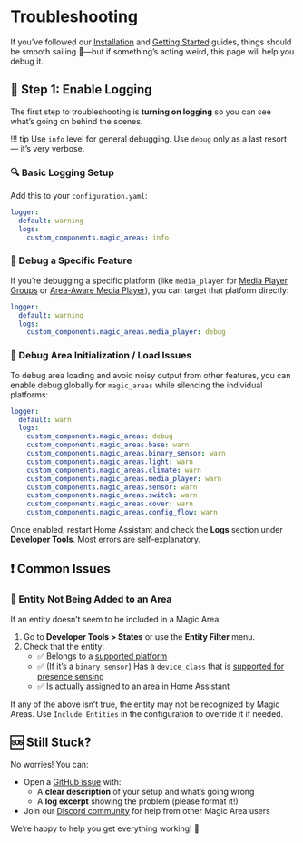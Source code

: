 # Troubleshooting

If you’ve followed our [Installation](installation.md) and [Getting Started](getting-started.md) guides, things should be smooth sailing 🛶—but if something’s acting weird, this page will help you debug it.

## 🧪 Step 1: Enable Logging

The first step to troubleshooting is **turning on logging** so you can see what’s going on behind the scenes.

!!! tip
    Use `info` level for general debugging. Use `debug` only as a last resort — it’s very verbose.

### 🔍 Basic Logging Setup

Add this to your `configuration.yaml`:

```yaml
logger:
  default: warning
  logs:
    custom_components.magic_areas: info
```

### 🎯 Debug a Specific Feature

If you’re debugging a specific platform (like `media_player` for [Media Player Groups](../features/media-player-groups.md) or [Area-Aware Media Player](../features/area-aware-media-player.md)), you can target that platform directly:

```yaml
logger:
  default: warning
  logs:
    custom_components.magic_areas.media_player: debug
```

### 🧱 Debug Area Initialization / Load Issues

To debug area loading and avoid noisy output from other features, you can enable debug globally for `magic_areas` while silencing the individual platforms:

```yaml
logger:
  default: warn
  logs:
    custom_components.magic_areas: debug
    custom_components.magic_areas.base: warn
    custom_components.magic_areas.binary_sensor: warn
    custom_components.magic_areas.light: warn
    custom_components.magic_areas.climate: warn
    custom_components.magic_areas.media_player: warn
    custom_components.magic_areas.sensor: warn
    custom_components.magic_areas.switch: warn
    custom_components.magic_areas.cover: warn
    custom_components.magic_areas.config_flow: warn
```

Once enabled, restart Home Assistant and check the **Logs** section under **Developer Tools**. Most errors are self-explanatory.

## ❗ Common Issues

### 🚫 Entity Not Being Added to an Area

If an entity doesn’t seem to be included in a Magic Area:

1. Go to **Developer Tools > States** or use the **Entity Filter** menu.
2. Check that the entity:
    - ✅ Belongs to a [supported platform](../concepts/presence-sensing.md/#supported-presence-sources)
    - ✅ (If it’s a `binary_sensor`) Has a `device_class` that is [supported for presence sensing](../concepts/presence-sensing.md/#default-binary_sensor-device-classes)
    - ✅ Is actually assigned to an area in Home Assistant

If any of the above isn’t true, the entity may not be recognized by Magic Areas. Use `Include Entities` in the configuration to override it if needed.

## 🆘 Still Stuck?

No worries! You can:

- Open a [GitHub issue](https://github.com/jseidl/magic-areas/issues) with:
    - A **clear description** of your setup and what’s going wrong
    - A **log excerpt** showing the problem (please format it!)
- Join our [Discord community](https://discord.gg/3yu2F7bSaT) for help from other Magic Area users

We’re happy to help you get everything working! 💫
